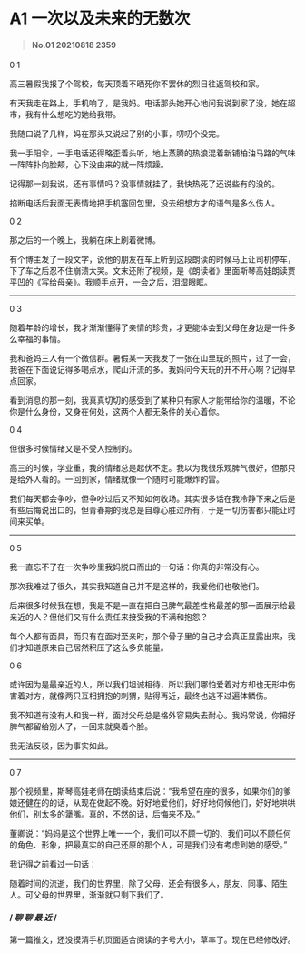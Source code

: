 # A1 一次以及未来的无数次

>#### No.01 20210818 2359


 0 1

高三暑假我报了个驾校，每天顶着不晒死你不罢休的烈日往返驾校和家。

有天我走在路上，手机响了，是我妈。电话那头她开心地问我说到家了没，她在超市，我有什么想吃的她给我带。

我随口说了几样，妈在那头又说起了别的小事，叨叨个没完。

我一手阳伞，一手电话还得略歪着头听，地上蒸腾的热浪混着新铺柏油马路的气味一阵阵扑向脸颊，心下没由来的就一阵烦躁。

记得那一刻我说，还有事情吗？没事情就挂了，我快热死了还说些有的没的。

掐断电话后我面无表情地把手机塞回包里，没去细想方才的语气是多么伤人。



0 2

那之后的一个晚上，我躺在床上刷着微博。

有个博主发了一段文字，说他的朋友在车上听到这段朗读的时候马上让司机停车，下了车之后忍不住崩溃大哭。文末还附了视频，是《朗读者》里面斯琴高娃朗读贾平凹的《写给母亲》。我顺手点开，一会之后，泪湿眼眶。

---

0 3

随着年龄的增长，我才渐渐懂得了亲情的珍贵，才更能体会到父母在身边是一件多么幸福的事情。

我和爸妈三人有一个微信群。暑假某一天我发了一张在山里玩的照片，过了一会，我爸在下面说记得多喝点水，爬山汗流的多。我妈问今天玩的开不开心啊？记得早点回家。

看到消息的那一刻，我真真切切的感受到了某种只有家人才能带给你的温暖，不论你是什么身份，又身在何处，这两个人都无条件的关心着你。



0 4

但很多时候情绪又是不受人控制的。

高三的时候，学业重，我的情绪总是起伏不定。我以为我很乐观脾气很好，但那只是给外人看的。一回到家，情绪就像一个随时可能爆炸的雷。

我们每天都会争吵，但争吵过后又不知如何收场。其实很多话在我冷静下来之后是有些后悔说出口的，但青春期的我总是自尊心胜过所有，于是一切伤害都只能让时间来买单。

---

0 5

我一直忘不了在一次争吵里我妈脱口而出的一句话：你真的非常没有心。

那次我难过了很久，其实我知道自己并不是这样的，我爱他们也敬他们。

后来很多时候我在想，我是不是一直在把自己脾气最差性格最差的那一面展示给最亲近的人？但他们又有什么责任来接受我的不满和抱怨？

每个人都有面具，而只有在面对至亲时，那个骨子里的自己才会真正显露出来，我们才知道原来自己居然积压了这么多负能量。



0 6

或许因为是最亲近的人，所以我们坦诚相待，所以我们哪怕爱着对方却也无形中伤害着对方，就像两只互相拥抱的刺猬，贴得再近，最终也逃不过遍体鳞伤。

我不知道有没有人和我一样，面对父母总是格外容易失去耐心。我妈常说，你把好脾气都留给别人了，一回来就臭着个脸。

我无法反驳，因为事实如此。

---

0 7

那个视频里，斯琴高娃老师在朗读结束后说：“我希望在座的很多，如果你们的爹娘还健在的的话，从现在做起不晚。好好地爱他们，好好地伺候他们，好好地哄哄他们，别太多的犟嘴。真的，不然的话，后悔来不及。”


董卿说：“妈妈是这个世界上唯一一个，我们可以不顾一切的、我们可以不顾任何的角色、形象，把最真实的自己还原的那个人，可是我们没有考虑到她的感受。”

我记得之前看过一句话：

随着时间的流逝，我们的世界里，除了父母，还会有很多人，朋友、同事、陌生人。可父母的世界里，渐渐就只剩下我们了。


#### / *聊 聊 最 近* /

第一篇推文，还没摸清手机页面适合阅读的字号大小，草率了。现在已经修改好。
